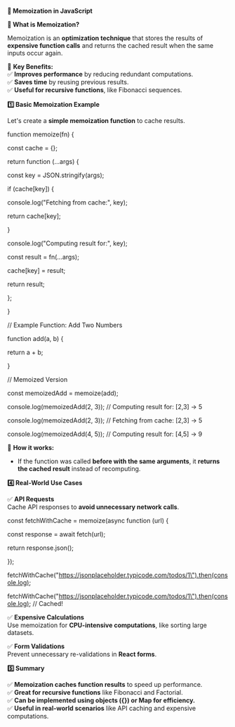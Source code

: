 **🚀 Memoization in JavaScript**

**🔹 What is Memoization?**

Memoization is an **optimization technique** that stores the results of
**expensive function calls** and returns the cached result when the same
inputs occur again.

📌 **Key Benefits:**  
✅ **Improves performance** by reducing redundant computations.  
✅ **Saves time** by reusing previous results.  
✅ **Useful for recursive functions**, like Fibonacci sequences.

**1️⃣ Basic Memoization Example**

Let\'s create a **simple memoization function** to cache results.

function memoize(fn) {

const cache = {};

return function (\...args) {

const key = JSON.stringify(args);

if (cache\[key\]) {

console.log(\"Fetching from cache:\", key);

return cache\[key\];

}

console.log(\"Computing result for:\", key);

const result = fn(\...args);

cache\[key\] = result;

return result;

};

}

// Example Function: Add Two Numbers

function add(a, b) {

return a + b;

}

// Memoized Version

const memoizedAdd = memoize(add);

console.log(memoizedAdd(2, 3)); // Computing result for: \[2,3\] → 5

console.log(memoizedAdd(2, 3)); // Fetching from cache: \[2,3\] → 5

console.log(memoizedAdd(4, 5)); // Computing result for: \[4,5\] → 9

🔹 **How it works:**

- If the function was called **before with the same arguments**, it
  **returns the cached result** instead of recomputing.

**4️⃣ Real-World Use Cases**

✅ **API Requests**  
Cache API responses to **avoid unnecessary network calls**.

const fetchWithCache = memoize(async function (url) {

const response = await fetch(url);

return response.json();

});

fetchWithCache(\"https://jsonplaceholder.typicode.com/todos/1\").then(console.log);

fetchWithCache(\"https://jsonplaceholder.typicode.com/todos/1\").then(console.log);
// Cached!

✅ **Expensive Calculations**  
Use memoization for **CPU-intensive computations**, like sorting large
datasets.

✅ **Form Validations**  
Prevent unnecessary re-validations in **React forms**.

**5️⃣ Summary**

✅ **Memoization caches function results** to speed up performance.  
✅ **Great for recursive functions** like Fibonacci and Factorial.  
✅ **Can be implemented using objects ({}) or Map for efficiency.**  
✅ **Useful in real-world scenarios** like API caching and expensive
computations.
